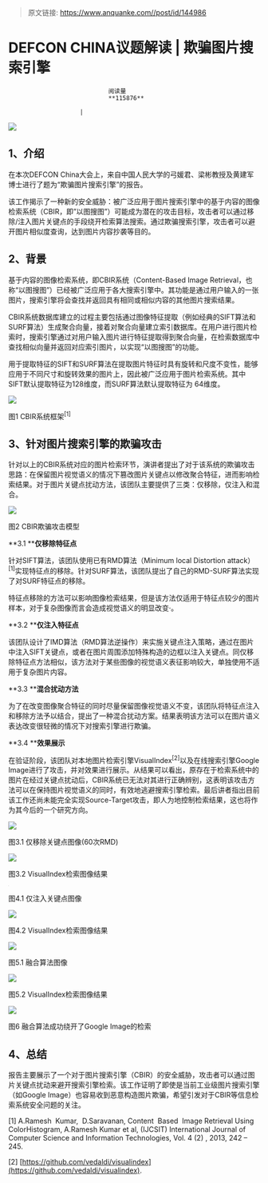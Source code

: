 > 原文链接: https://www.anquanke.com//post/id/144986 


# DEFCON CHINA议题解读 | 欺骗图片搜索引擎


                                阅读量   
                                **115876**
                            
                        |
                        
                                                                                    



[![](https://p1.ssl.qhimg.com/t01a67185d6a62b998f.jpg)](https://p1.ssl.qhimg.com/t01a67185d6a62b998f.jpg)



## 1、介绍

在本次DEFCON China大会上，来自中国人民大学的弓媛君、梁彬教授及黄建军博士进行了题为“欺骗图片搜索引擎”的报告。

该工作揭示了一种新的安全威胁：被广泛应用于图片搜索引擎中的基于内容的图像检索系统（CBIR，即”以图搜图”）可能成为潜在的攻击目标，攻击者可以通过移除/注入图片关键点的手段绕开检索算法搜索。通过欺骗搜索引擎，攻击者可以避开图片相似度查询，达到图片内容抄袭等目的。



## 2、背景

基于内容的图像检索系统，即CBIR系统（Content-Based Image Retrieval，也称“以图搜图”）已经被广泛应用于各大搜索引擎中。其功能是通过用户输入的一张图片，搜索引擎将会查找并返回具有相同或相似内容的其他图片搜索结果。

CBIR系统数据库建立的过程主要包括通过图像特征提取（例如经典的SIFT算法和SURF算法）生成聚合向量，接着对聚合向量建立索引数据库。在用户进行图片检索时，搜索引擎通过对用户输入图片进行特征提取得到聚合向量，在检索数据库中查找相似向量并返回对应索引图片，以实现“以图搜图”的功能。

用于提取特征的SIFT和SURF算法在提取图片特征时具有旋转和尺度不变性，能够应用于不同尺寸和旋转效果的图片上，因此被广泛应用于图片检索系统。其中SIFT默认提取特征为128维度，而SURF算法默认提取特征为 64维度。

[![](https://p5.ssl.qhimg.com/t01cbe8e96b56319cf2.jpg)](https://p5.ssl.qhimg.com/t01cbe8e96b56319cf2.jpg)

图1 CBIR系统框架<sup>[1]</sup>



## 3、针对图片搜索引擎的欺骗攻击

针对以上的CBIR系统对应的图片检索环节，演讲者提出了对于该系统的欺骗攻击思路：在保留图片视觉语义的情况下篡改图片关键点以修改聚合特征，进而影响检索结果。对于图片关键点扰动方法，该团队主要提供了三类：仅移除，仅注入和混合。

[![](https://p1.ssl.qhimg.com/t0150c78ed997f2eea5.jpg)](https://p1.ssl.qhimg.com/t0150c78ed997f2eea5.jpg)

图2 CBIR欺骗攻击模型

**3.1 ****仅移除特征点**

针对SIFT算法，该团队使用已有RMD算法（Minimum local Distortion attack）<sup>[1]</sup>实现特征点的移除。针对SURF算法，该团队提出了自己的RMD-SURF算法实现了对SURF特征点的移除。

特征点移除的方法可以影响图像检索结果，但是该方法仅适用于特征点较少的图片样本，对于复杂图像而言会造成视觉语义的明显改变·。

**3.2 ****仅注入特征点**

该团队设计了IMD算法（RMD算法逆操作）来实施关键点注入策略，通过在图片中注入SIFT关键点，或者在图片周围添加特殊构造的边框以注入关键点。同仅移除特征点方法相似，该方法对于某些图像的视觉语义表征影响较大，单独使用不适用于复杂图片内容。

**3.3 ****混合扰动方法**

为了在改变图像聚合特征的同时尽量保留图像视觉语义不变，该团队将特征点注入和移除方法予以结合，提出了一种混合扰动方案。结果表明该方法可以在图片语义表达改变很轻微的情况下对搜索引擎进行欺骗。

**3.4 ****效果展示**

在验证阶段，该团队对本地图片检索引擎VisualIndex<sup>[2]</sup>以及在线搜索引擎Google Image进行了攻击，并对效果进行展示。从结果可以看出，原存在于检索系统中的图片在经过关键点扰动后，CBIR系统已无法对其进行正确辨别，这表明该攻击方法可以在保持图片视觉语义的同时，有效地逃避搜索引擎检索。最后讲者指出目前该工作还尚未能完全实现Source-Target攻击，即人为地控制检索结果，这也将作为其今后的一个研究方向。

[![](https://p5.ssl.qhimg.com/t01553b43707be84c6e.jpg)](https://p5.ssl.qhimg.com/t01553b43707be84c6e.jpg)

图3.1 仅移除关键点图像(60次RMD)

[![](https://p4.ssl.qhimg.com/t01eb0b2f9672606a6d.jpg)](https://p4.ssl.qhimg.com/t01eb0b2f9672606a6d.jpg)

图3.2 VisualIndex检索图像结果

[![](data:image/png;base64,iVBORw0KGgoAAAANSUhEUgAAAAEAAAABCAYAAAAfFcSJAAAAAXNSR0IArs4c6QAAAARnQU1BAACxjwv8YQUAAAAJcEhZcwAADsQAAA7EAZUrDhsAAAANSURBVBhXYzh8+PB/AAffA0nNPuCLAAAAAElFTkSuQmCC)](https://p3.ssl.qhimg.com/t01c0cf4e94b81396b1.jpg)

图4.1 仅注入关键点图像

[![](https://p4.ssl.qhimg.com/t013d4fcf61d0e8a2ba.jpg)](https://p4.ssl.qhimg.com/t013d4fcf61d0e8a2ba.jpg)

图4.2 VisualIndex检索图像结果

[![](https://p5.ssl.qhimg.com/t01bfe3972f717ba704.jpg)](https://p5.ssl.qhimg.com/t01bfe3972f717ba704.jpg)

图5.1 融合算法图像

[![](https://p1.ssl.qhimg.com/t01c8958c3ffea1038f.jpg)](https://p1.ssl.qhimg.com/t01c8958c3ffea1038f.jpg)

图5.2 VisualIndex检索图像结果

[![](https://p3.ssl.qhimg.com/t0134687fc354c2e9ca.png)](https://p3.ssl.qhimg.com/t0134687fc354c2e9ca.png)

图6 融合算法成功绕开了Google Image的检索

## 4、总结

报告主要展示了一个对于图片搜索引擎（CBIR）的安全威胁，攻击者可以通过图片关键点扰动来避开搜索引擎检索。该工作证明了即使是当前工业级图片搜索引擎（如Google Image）也容易收到恶意构造图片欺骗，希望引发对于CBIR等信息检索系统安全问题的关注。

[1] A.Ramesh  Kumar,  D.Saravanan, Content  Based  Image Retrieval Using ColorHistogram, A.Ramesh Kumar et al, (IJCSIT) International Journal of Computer Science and Information Technologies, Vol. 4 (2) , 2013, 242 – 245.

[2] [https://github.com/vedaldi/visualindex](https://github.com/vedaldi/visualindex).


